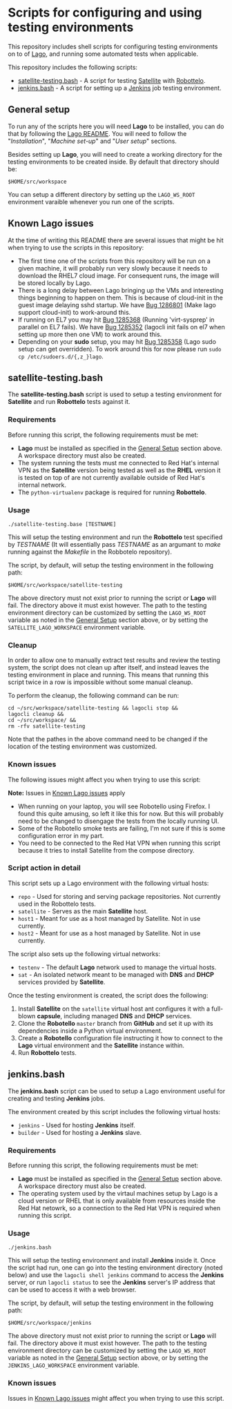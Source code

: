 # Scripts for configuring and using testing environments

This repository includes shell scripts for configuring testing environments on
to of [Lago][1], and running some automated tests when applicable.

This repository includes the following scripts:
* [satellite-testing.bash](#a3) - A script for testing [Satellite][2] with
  [Robottelo][3].
* [jenkins.bash](#a4) - A script for setting up a [Jenkins][4] job testing
  environment.

[1]: http://lago.readthedocs.org/en/latest/
[2]: https://access.redhat.com/products/red-hat-satellite
[3]: http://robottelo.readthedocs.org/en/latest/
[4]: https://jenkins-ci.org/

## <a name="a1"></a>General setup

To run any of the scripts here you will need **Lago** to be installed, you can
do that by following the [Lago README][5]. You will need to follow the
"*Installation*", "*Machine set-up*" and "*User setup*" sections.

Besides setting up **Lago**, you will need to create a working directory for the
testing environments to be created inside. By default that directory should be:

    $HOME/src/workspace

You can setup a different directory by setting up the `LAGO_WS_ROOT` environment
varaible whenever you run one of the scripts.

[5]: http://lago.readthedocs.org/en/latest/README.html

## <a name="a2"></a>Known Lago issues

At the time of writing this README there are several issues that might be hit
when trying to use the scripts in this repository:

* The first time one of the scripts from this repository will be run on a given
  machine, it will probably run very slowly because it needs to download the
  RHEL7 cloud image. For consequent runs, the image will be stored locally by
  Lago.
* There is a long delay between Lago bringing up the VMs and interesting things
  beginning to happen on them. This is because of cloud-init in the guest image
  delaying sshd startup. We have [Bug 1286801][6] (Make lago support cloud-init)
  to work-around this.
* If running on EL7 you may hit [Bug 1285368][7] (Running 'virt-sysprep' in
  parallel on EL7 fails).  We have [Bug 1285352][8] (lagocli init fails on el7
  when setting up more then one VM) to work around this.
* Depending on your **sudo** setup, you may hit [Bug 1285358][9] (Lago sudo
  setup can get overridden). To work around this for now please run `sudo cp
  /etc/sudoers.d/{,z_}lago`.

[6]: https://bugzilla.redhat.com/show_bug.cgi?id=1286801
[7]: https://bugzilla.redhat.com/show_bug.cgi?id=1285368
[8]: https://bugzilla.redhat.com/show_bug.cgi?id=1285352
[9]: https://bugzilla.redhat.com/show_bug.cgi?id=1285358

## <a name="a3"></a>satellite-testing.bash

The **satellite-testing.bash** script is used to setup a testing environment
for **Satellite** and run **Robottelo** tests against it.

### Requirements

Before running this script, the following requirements must be met:

* **Lago** must be installed as specified in the [General Setup](#a1) section
  above. A workspace directory must also be created.
* The system running the tests must me connected to Red Hat's internal VPN as
  the **Satellite** version being tested as well as the **RHEL** version it is
  tested on top of are not currently available outside of Red Hat's internal
  network.
* The `python-virtualenv` package is required for running **Robottelo**.

### Usage

    ./satellite-testing.base [TESTNAME]

This will setup the testing environment and run the **Robottelo** test specified by
*TESTNAME* (It will essentially pass *TESTNAME* as an argumant to *make* running
against the *Makefile* in the Robbotelo repository).

The script, by default, will setup the testing environment in the following path:

    $HOME/src/workspace/satellite-testing

The above directory must not exist prior to running the script or **Lago** will
fail. The directory above it must exist however. The path to the testing
environment directory can be customized by setting the `LAGO_WS_ROOT` variable
as noted in the [General Setup](#a1) section above, or by setting the
`SATELLITE_LAGO_WORKSPACE` environment variable.

### Cleanup

In order to allow one to manually extract test results and review the testing
system, the script does not clean up after itself, and instead leaves the
testing environment in place and running. This means that running this script
twice in a row is impossible without some manual cleanup.

To perform the cleanup, the following command can be run:

    cd ~/src/workspace/satellite-testing && lagocli stop &&
	lagocli cleanup &&
	cd ~/src/workspace/ &&
	rm -rfv satellite-testing

Note that the pathes in the above command need to be changed if the location of
the testing environment was customized.

### Known issues

The following issues might affect you when trying to use this script:

**Note:** Issues in [Known Lago issues](#a2) apply

* When running on your laptop, you will see Robotello using Firefox. I found
  this quite amusing, so left it like this for now. But this will probably need
  to be changed to disengage the tests from the locally running UI.
* Some of the Robotello smoke tests are failing, I'm not sure if this is some
  configuration error in my part.
* You need to be connected to the Red Hat VPN when running this script because
  it tries to install Satellite from the compose directory.

### Script action in detail

This script sets up a Lago environment with the following virtual hosts:

* `repo` - Used for storing and serving package repositories. Not currently used
  in the Robottelo tests.
* `satellite` - Serves as the main **Satellite** host.
* `host1` - Meant for use as a host managed by Satellite. Not in use currently.
* `host2` - Meant for use as a host managed by Satellite. Not in use currently.

The script also sets up the following virtual networks:

* `testenv` - The default **Lago** network used to manage the virtual hosts.
* `sat` - An isolated network meant to be managed with **DNS** and **DHCP**
  services provided by **Satellite**.

Once the testing environment is created, the script does the following:

1. Install **Satellite** on the `satellite` virtual host ant configures it with
   a full-blown **capsule**, including managed **DNS** and **DHCP** services.
2. Clone the **Robotello** `master` branch from **GitHub** and set it up with
   its dependencies inside a Python virtual environment.
3. Create a **Robotello** configuration file instructing it how to connect to
   the **Lago** virtual environment and the **Satellite** instance within.
4. Run **Robottelo** tests.

## <a name="a4"></a>jenkins.bash

The **jenkins.bash** script can be used to setup a Lago environment useful for
creating and testing **Jenkins** jobs.

The environment created by this script includes the following virtual hosts:
* `jenkins` - Used for hosting **Jenkins** itself.
* `builder` - Used for hosting a **Jenkins** slave.

### Requirements

Before running this script, the following requirements must be met:

* **Lago** must be installed as specified in the [General Setup](#a1) section
  above. A workspace directory must also be created.
* The operating system used by the virtaul machines setup by Lago is a cloud
  version or RHEL that is only available from resources inside the Red Hat
  netowrk, so a connection to the Red Hat VPN is required when running this
  script.

### Usage

    ./jenkins.bash

This will setup the testing environment and install **Jenkins** inside it. Once
the script had run, one can go into the testing environment directory (noted
below) and use the `lagocli shell jenkins` command to access the **Jenkins**
server, or run `lagocli status` to see the **Jenkins** server's IP address that
can be used to access it with a web browser.

The script, by default, will setup the testing environment in the following path:

    $HOME/src/workspace/jenkins

The above directory must not exist prior to running the script or **Lago** will
fail. The directory above it must exist however. The path to the testing
environment directory can be customized by setting the `LAGO_WS_ROOT` variable
as noted in the [General Setup](#a1) section above, or by setting the
`JENKINS_LAGO_WORKSPACE` environment variable.

### Known issues

Issues in [Known Lago issues](#a2) might affect you when trying to use this
script.
